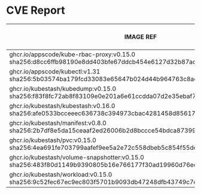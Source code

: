 # CVE Report
|                                                        IMAGE REF                                                        |      OS       | CRITICAL<BR>(OS, OTHER) | HIGH<BR>(OS, OTHER) | MEDIUM<BR>(OS, OTHER) | LOW<BR>(OS, OTHER) | UNKNOWN<BR>(OS, OTHER) |
|-------------------------------------------------------------------------------------------------------------------------|---------------|-------------------------|---------------------|-----------------------|--------------------|------------------------|
| ghcr.io/appscode/kube-rbac-proxy:v0.15.0<br>sha256:d8cc6ffb98190e8dd403bfe67ddcb454e6127d32b87acc237b3e5240f70a20fb     | debian 11.8   | 0, 2                    | 0, 7                | 0, 18                 | 0, 0               | 1, 0                   |
| ghcr.io/appscode/kubectl:v1.31<br>sha256:5b03574ba179fcd33083e65647b024d44b964763c8ade8ae910ea017eab9f9a0               |               | 0, 0                    | 0, 1                | 0, 3                  | 0, 0               | 0, 0                   |
| ghcr.io/kubestash/kubedump:v0.15.0<br>sha256:f83f8fc72ab8f83109e0e201a6e61ccdda07d2e35ebaf7edf2a755a44c531647           |               | 0, 1                    | 0, 1                | 0, 3                  | 0, 0               | 0, 0                   |
| ghcr.io/kubestash/kubestash:v0.16.0<br>sha256:afe0533bcceeec636738c394973cbac4281458d856176604113994f3a9e9c086          | alpine 3.21.2 | 0, 1                    | **2**, 1            | 2, 3                  | 0, 0               | 2, 0                   |
| ghcr.io/kubestash/manifest:v0.8.0<br>sha256:2b7df8e5da15ceaaf2ed26006b2d8bccce54bdca87399223b7bf8b6503973739            |               | 0, 1                    | 0, 1                | 0, 3                  | 0, 0               | 0, 0                   |
| ghcr.io/kubestash/pvc:v0.15.0<br>sha256:4ea691fe703799aafef9ee5a2e72c558dbeb5c854f55dd74248ce9a0ac609ccc                |               | 0, 1                    | 0, 1                | 0, 3                  | 0, 0               | 0, 0                   |
| ghcr.io/kubestash/volume-snapshotter:v0.15.0<br>sha256:483f80d1149b9390805b16e766177f30ad19960d76eca8d6bd32e22437309eca |               | 0, 0                    | 0, 0                | 0, 0                  | 0, 0               | 0, 0                   |
| ghcr.io/kubestash/workload:v0.15.0<br>sha256:9c52fec67ec9ec803f5701b9093db47248dfb43749c7e3a1b79bc2a0e59da29f           |               | 0, 1                    | 0, 1                | 0, 3                  | 0, 0               | 0, 0                   |
